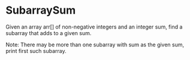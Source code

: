 # SubarraySum
Given an array arr[] of non-negative integers and an integer sum, find a subarray that adds to a given sum.

Note: There may be more than one subarray with sum as the given sum, print first such subarray.
